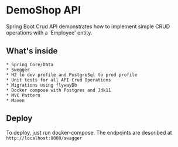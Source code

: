 # DemoShop API

Spring Boot Crud API demonstrates how to implement simple CRUD operations with a 'Employee' entity.

## What's inside
    
    * Spring Core/Data
    * Swegger
    * H2 to dev profile and PostgreSql to prod profile
    * Unit tests for all API Crud Operations
    * Migrations using flywayDb
    * Docker compose with Postgres and Jdk11
    * MVC Pattern
    * Maven

## Deploy

To deploy, just run docker-compose. 
The endpoints are described at `http://localhost:8080/swagger`

    

